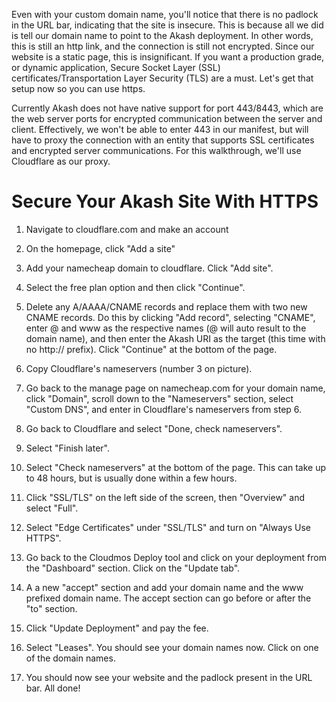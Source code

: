 Even with your custom domain name, you'll notice that there is no padlock in the URL bar, indicating that the site is insecure. This is because all we did is tell our domain name to point to the Akash deployment. In other words, this is still an http link, and the connection is still not encrypted. Since our website is a static page, this is insignificant. If you want a production grade, or dynamic application, Secure Socket Layer (SSL) certificates/Transportation Layer Security (TLS) are a must. Let's get that setup now so you can use https.

Currently Akash does not have native support for port 443/8443, which are the web server ports for encrypted communication between the server and client. Effectively, we won't be able to enter 443 in our manifest, but will have to proxy the connection with an entity that supports SSL certificates and encrypted server communications. For this walkthrough, we'll use Cloudflare as our proxy.

# Secure Your Akash Site With HTTPS

1. Navigate to cloudflare.com and make an account

2. On the homepage, click "Add a site"

3. Add your namecheap domain to cloudflare. Click "Add site".

4. Select the free plan option and then click "Continue".

5. Delete any A/AAAA/CNAME records and replace them with two new CNAME records. Do this by clicking "Add record", selecting "CNAME", enter @ and www as the respective names (@ will auto result to the domain name), and then enter the Akash URI as the target (this time with no http:// prefix). Click "Continue" at the bottom of the page.

6. Copy Cloudflare's nameservers (number 3 on picture).

7. Go back to the manage page on namecheap.com for your domain name, click "Domain", scroll down to the "Nameservers" section, select "Custom DNS", and enter in Cloudflare's nameservers from step 6.

8. Go back to Cloudflare and select "Done, check nameservers".

9. Select "Finish later".

10. Select "Check nameservers" at the bottom of the page. This can take up to 48 hours, but is usually done within a few hours.

11. Click "SSL/TLS" on the left side of the screen, then "Overview" and select "Full".

12. Select "Edge Certificates" under "SSL/TLS" and turn on "Always Use HTTPS".

13. Go back to the Cloudmos Deploy tool and click on your deployment from the "Dashboard" section. Click on the "Update tab".

14. A a new "accept" section and add your domain name and the www prefixed domain name. The accept section can go before or after the "to" section.

15. Click "Update Deployment" and pay the fee.

16. Select "Leases". You should see your domain names now. Click on one of the domain names.

17. You should now see your website and the padlock present in the URL bar. All done!
